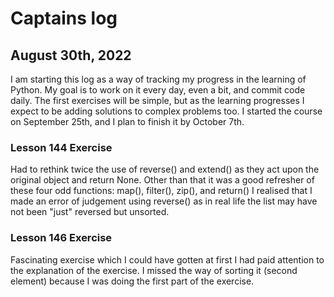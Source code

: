 # Captains log

## August 30th, 2022
I am starting  this log as a way of tracking my progress in the learning of Python.
My goal is to work on it every day, even a bit, and commit code daily.
The first exercises will be simple, but as the learning progresses I expect to be adding solutions to complex problems too.
I started the course on September 25th, and I plan to finish it by October 7th.

### Lesson 144 Exercise
Had to rethink twice the use of reverse() and extend() as they act upon the original object and return None. Other than that it was a good refresher of these four odd functions: map(), filter(), zip(), and return()
I realised that I made an error of judgement using reverse() as in real life the list may have not been "just" reversed but unsorted.

### Lesson 146 Exercise
Fascinating exercise which I could have gotten at first I had paid attention to the explanation of the exercise. I missed the way of sorting it (second element) because I was doing the first part of the exercise.

